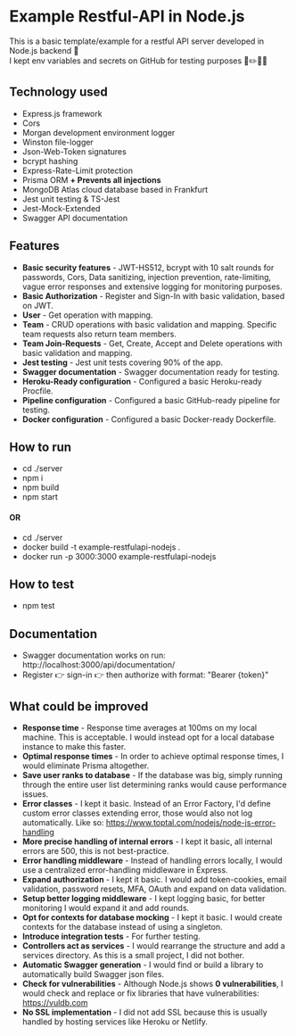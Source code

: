 # Example Restful-API in Node.js
This is a basic template/example for a restful API server developed in Node.js backend 🌱<br/>
I kept env variables and secrets on GitHub for testing purposes 📐✏️👷‍♀️<br/>

## Technology used
- Express.js framework
- Cors
- Morgan development environment logger
- Winston file-logger
- Json-Web-Token signatures
- bcrypt hashing
- Express-Rate-Limit protection
- Prisma ORM **+ Prevents all injections**
- MongoDB Atlas cloud database based in Frankfurt
- Jest unit testing & TS-Jest
- Jest-Mock-Extended
- Swagger API documentation

## Features
- **Basic security features** - JWT-HS512, bcrypt with 10 salt rounds for passwords, Cors, Data sanitizing, injection prevention, rate-limiting, vague error responses and extensive logging for monitoring purposes.
- **Basic Authorization** - Register and Sign-In with basic validation, based on JWT.
- **User** - Get operation with mapping.
- **Team** - CRUD operations with basic validation and mapping. Specific team requests also return team members.
- **Team Join-Requests** - Get, Create, Accept and Delete operations with basic validation and mapping.
- **Jest testing** - Jest unit tests covering 90% of the app.
- **Swagger documentation** - Swagger documentation ready for testing.
- **Heroku-Ready configuration** - Configured a basic Heroku-ready Procfile.
- **Pipeline configuration** - Configured a basic GitHub-ready pipeline for testing.
- **Docker configuration** - Configured a basic Docker-ready Dockerfile.

## How to run
- cd ./server
- npm i
- npm build
- npm start
#### **OR**
- cd ./server
- docker build -t example-restfulapi-nodejs .
- docker run -p 3000:3000 example-restfulapi-nodejs

## How to test
- npm test

## Documentation
- Swagger documentation works on run: http://localhost:3000/api/documentation/
- Register 👉 sign-in 👉 then authorize with format: "Bearer {token}"

## What could be improved
- **Response time** - Response time averages at 100ms on my local machine. This is acceptable. I would instead opt for a local database instance to make this faster.
- **Optimal response times** - In order to achieve optimal response times, I would eliminate Prisma altogether.
- **Save user ranks to database** - If the database was big, simply running through the entire user list determining ranks would cause performance issues.
- **Error classes** - I kept it basic. Instead of an Error Factory, I'd define custom error classes extending error, those would also not log automatically. Like so: https://www.toptal.com/nodejs/node-js-error-handling
- **More precise handling of internal errors** - I kept it basic, all internal errors are 500, this is not best-practice.
- **Error handling middleware** - Instead of handling errors locally, I would use a centralized error-handling middleware in Express.
- **Expand authorization** - I kept it basic. I would add token-cookies, email validation, password resets, MFA, OAuth and expand on data validation.
- **Setup better logging middleware** - I kept logging basic, for better monitoring I would expand it and add rounds.
- **Opt for contexts for database mocking** - I kept it basic. I would create contexts for the database instead of using a singleton.
- **Introduce integration tests** - For further testing.
- **Controllers act as services** - I would rearrange the structure and add a services directory. As this is a small project, I did not bother.
- **Automatic Swagger generation** - I would find or build a library to automatically build Swagger json files.
- **Check for vulnerabilities** - Although Node.js shows **0 vulnerabilities**, I would check and replace or fix libraries that have vulnerabilities: https://vuldb.com
- **No SSL implementation** - I did not add SSL because this is usually handled by hosting services like Heroku or Netlify.